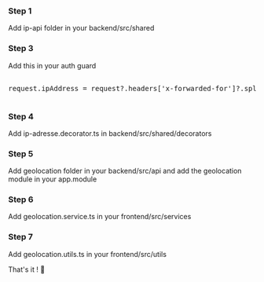 ### Step 1
Add ip-api folder in your backend/src/shared

### Step 3
Add this in your auth guard
<pre>

request.ipAddress = request?.headers['x-forwarded-for']?.split(',')[0] || request.connection.remoteAddress

</pre>

### Step 4
Add ip-adresse.decorator.ts in backend/src/shared/decorators

### Step 5
Add geolocation folder in your backend/src/api and add the geolocation module in your app.module

### Step 6
Add geolocation.service.ts in your frontend/src/services 

### Step 7
Add geolocation.utils.ts in your frontend/src/utils 

That's it ! :rocket:
